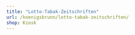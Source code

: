 ```yaml
---
title: "Lotto-Tabak-Zeitschriften"
url: /koenigsbrunn/lotto-tabak-zeitschriften/
shop: Kiosk
---
```

